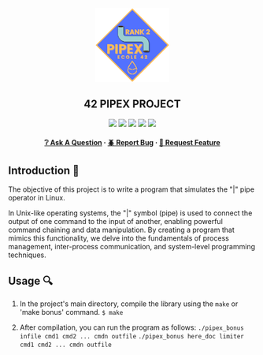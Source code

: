 <div align="center">
  <img src="img/pipex.png" alt="Logo" width="150" height="150">
  <h2>42 PIPEX PROJECT</h2>
    <a href= https://github.com/emre-mr246/42-evaluation><img src="https://img.shields.io/badge/score-125%20%2F%20100-success?style=for-the-badge"/></a>
    <a href= https://github.com/emre-mr246/42-evaluation><img src="https://img.shields.io/badge/circle-2-magenta?style=for-the-badge"/></a>
    <a href= https://github.com/emre-mr246/42-evaluation><img src="https://img.shields.io/badge/42-Evaluation-red?style=for-the-badge"/></a>
    <a href= https://github.com/emre-mr246/42-evaluation><img src="https://img.shields.io/github/last-commit/emre-mr246/42_ring2_pipex?style=for-the-badge"/></a>
    <a href="https://42istanbul.com.tr/"><img src="https://img.shields.io/badge/42-ISTANBUL-white?style=for-the-badge"/></a>
   
<h4>
    <a href="https://github.com/emre-mr246/42_ring2_pipex/issues">❔ Ask A Question</a>
  <span> · </span>
    <a href="https://github.com/emre-mr246/42_ring2_pipex/issues">🪲 Report Bug</a>
  <span> · </span>
    <a href="https://github.com/emre-mr246/42_ring2_pipex/issues">💬 Request Feature</a>
</h4>
</div>

## Introduction 🚀

The objective of this project is to write a program that simulates the "|" pipe operator in Linux.

In Unix-like operating systems, the "|" symbol (pipe) is used to connect the output of one command to the input of another, enabling powerful command chaining and data manipulation. By creating a program that mimics this functionality, we delve into the fundamentals of process management, inter-process communication, and system-level programming techniques.
  
## Usage 🔍

1. In the project's main directory, compile the library using the `make` or 'make bonus' command.
   `$ make` 

2.  After compilation, you can run the program as follows:
    `./pipex_bonus infile cmd1 cmd2 ... cmdn outfile`
    `./pipex_bonus here_doc limiter cmd1 cmd2 ... cmdn outfile`
